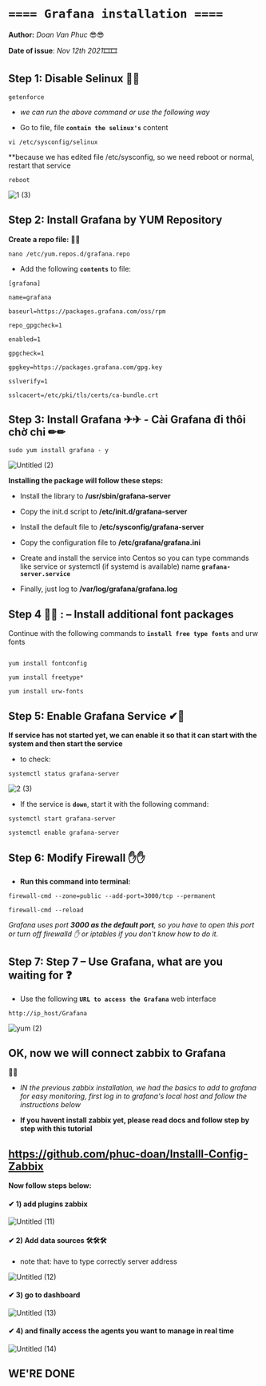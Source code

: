 # **`==== Grafana installation ====`**

**Author:** *Doan Van Phuc* 😎😎

**Date of issue**: *Nov 12th 2021*🎞🎞

## Step 1: Disable Selinux 🔐🔐

```
getenforce
```

- *we can run the above command or use the following way*

- Go to file, file **`contain the selinux's`** content

```
vi /etc/sysconfig/selinux
```

**because we has edited file /etc/sysconfig, so we need reboot or normal, restart that service

```
reboot
```



![1 (3)](https://user-images.githubusercontent.com/83824403/140370778-ec028b15-5d1c-4635-97f3-24e054f10c17.png)



## Step 2: Install Grafana by YUM Repository

**Create a repo file:** 📄📄

```
nano /etc/yum.repos.d/grafana.repo
```

- Add the following **`contents`** to file:

```
[grafana]

name=grafana

baseurl=https://packages.grafana.com/oss/rpm

repo_gpgcheck=1

enabled=1

gpgcheck=1

gpgkey=https://packages.grafana.com/gpg.key

sslverify=1

sslcacert=/etc/pki/tls/certs/ca-bundle.crt
```

## Step 3:  Install Grafana ✈✈ - Cài Grafana đi thôi chờ chi ✏✏


```
sudo yum install grafana - y
```

![Untitled (2)](https://user-images.githubusercontent.com/83824403/140372706-b5edfdf5-ef33-405f-af5a-b12b2247f290.png)



**Installing the package will follow these steps:**

- Install the library to **/usr/sbin/grafana-server**

- Copy the init.d script to **/etc/init.d/grafana-server**

- Install the default file to **/etc/sysconfig/grafana-server**

- Copy the configuration file to **/etc/grafana/grafana.ini**

- Create and install the service into Centos so you can type commands like service or systemctl (if systemd is available) name **`grafana-server.service`**

- Finally, just log to **/var/log/grafana/grafana.log**



## Step 4 👀👀 : – Install additional font packages 


Continue with the following commands to **`install free type fonts`** and urw fonts


```

yum install fontconfig

yum install freetype*

yum install urw-fonts

```
## Step 5: Enable Grafana Service ✔🌹


**If service has not started yet, we can enable it so that it can start with the system and then start the service**

- to check:

```
systemctl status grafana-server

```

![2 (3)](https://user-images.githubusercontent.com/83824403/140371064-9295df95-bab5-4e6a-bfb9-241625a4a218.png)



- If the service is **`down`**, start it with the following command:

```
systemctl start grafana-server

systemctl enable grafana-server
```
## Step 6: Modify Firewall ✋✋

- **Run this command into terminal:**

```
firewall-cmd --zone=public --add-port=3000/tcp --permanent

firewall-cmd --reload
```

*Grafana uses port **3000 as the default port**, so you have to open this port or turn off firewalld ✋ or iptables if you don't know how to do it.*


## Step 7: Step 7 – Use Grafana, what are you waiting for ❓

- Use the following **`URL to access the Grafana`** web interface

```
http://ip_host/Grafana
```

![yum (2)](https://user-images.githubusercontent.com/83824403/140371332-26aff968-dd3e-4f3b-bb70-0246e1b7c15f.png)

## OK, now we will connect zabbix to Grafana
🤝🤝

- *IN the previous zabbix installation, we had the basics to add to grafana for easy monitoring, first log in to grafana's local host and follow the instructions below*


- **If you havent install zabbix yet, please read docs and follow step by step with this tutorial**



## https://github.com/phuc-doan/Installl-Config-Zabbix

**Now follow steps below:**

#### ✔ 1) add plugins zabbix



![Untitled (11)](https://user-images.githubusercontent.com/83824403/141450498-6d70d8c9-68c8-4676-a708-c2a74659d18e.png)



#### ✔ 2) Add data sources   🛠🛠🛠

   
- note that: have to type correctly server address


![Untitled (12)](https://user-images.githubusercontent.com/83824403/141450755-65710e6d-6c78-4108-8950-52c637d7af74.png)




#### ✔ 3) go to dashboard 



![Untitled (13)](https://user-images.githubusercontent.com/83824403/141450906-0cc46360-9886-4f12-af4b-e63e1ee2fef3.png)



#### ✔ 4) and finally access the agents you want to manage in real time



![Untitled (14)](https://user-images.githubusercontent.com/83824403/141451120-8062542a-68b6-462f-b9ad-598162a52f6f.png)



## WE'RE DONE
